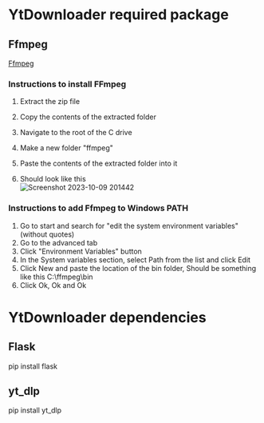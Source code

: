 # YtDownloader required package

## Ffmpeg
[Ffmpeg](https://www.gyan.dev/ffmpeg/builds/ffmpeg-git-full.7z)

### Instructions to install FFmpeg
1. Extract the zip file 
2. Copy the contents of the extracted folder
3. Navigate to the root of the C drive
4. Make a new folder "ffmpeg"

5. Paste the contents of the extracted folder into it
6. Should look like this<br>
![Screenshot 2023-10-09 201442](https://github.com/H-Kann/YtDownloader/assets/100532697/c9cfd322-c2c9-447b-bbc1-fba001ba9359)

### Instructions to add Ffmpeg to Windows PATH
1. Go to start and search for "edit the system environment variables" (without quotes)
2. Go to the advanced tab
3. Click "Environment Variables" button
4. In the System variables section, select Path from the list and click Edit
5. Click New and paste the location of the bin folder, Should be something like this C:\ffmpeg\bin
6. Click Ok, Ok and Ok


# YtDownloader dependencies

## Flask
pip install flask

## yt_dlp
pip install yt_dlp
